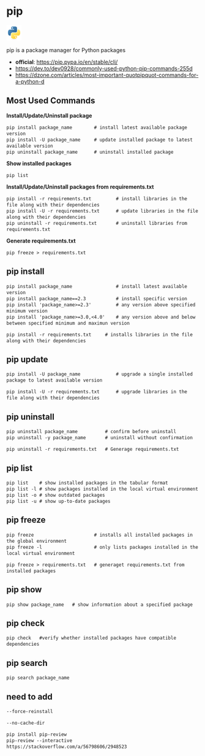 # pip
<p align="left">
    <a href="https://www.python.org" target="_blank">
        <img src="https://raw.githubusercontent.com/devicons/devicon/master/icons/python/python-original.svg" alt="python" width="40" height="40" />
    </a>
</p>

pip is a package manager for Python packages
 -  **official**: https://pip.pypa.io/en/stable/cli/
 - https://dev.to/dev0928/commonly-used-python-pip-commands-255d
 - https://dzone.com/articles/most-important-quotpipquot-commands-for-a-python-d

 
## Most Used Commands
**Install/Update/Uninstall package**
```
pip install package_name		# install latest available package version
pip install -U package_name		# update installed package to latest available version
pip uninstall package_name		# uninstall installed package		
```
**Show installed packages**
```
pip list
```
**Install/Update/Uninstall packages from requirements.txt**
```
pip install -r requirements.txt			# install libraries in the file along with their dependencies
pip install -U -r requirements.txt		# update libraries in the file along with their dependencies
pip uninstall -r requirements.txt 		# uninstall libraries from requirements.txt
```   
**Generate requirements.txt**
```
pip freeze > requirements.txt
```
## pip install
```
pip install package_name				# install latest available version
pip install package_name==2.3			# install specific version
pip install 'package_name>=2.3'			# any version above specified minimum version
pip install 'package_name>=3.0,<4.0' 	# any version above and below between specified minimum and maximun version
```
```
pip install -r requirements.txt		# installs libraries in the file along with their dependencies
```

## pip update
```
pip install -U package_name				# upgrade a single installed package to latest available version
```
```
pip install -U -r requirements.txt		# upgrade libraries in the file along with their dependencies
```

## pip uninstall
```
pip uninstall package_name 			# confirm before uninstall
pip uninstall -y package_name		# uninstall without confirmation
```
```
pip uninstall -r requirements.txt 	# Generage requirements.txt
```

## pip list
```
pip list    # show installed packages in the tabular format
pip list -l # show packages installed in the local virtual environment
pip list -o	# show outdated packages
pip list -u	# show up-to-date packages
```
## pip freeze
```
pip freeze						# installs all installed packages in the global environment
pip freeze -l					# only lists packages installed in the local virtual environment 
```
```
pip freeze > requirements.txt	# generaget requirements.txt from installed packages
```
## pip show
```
pip show package_name	# show information about a specified package
```
## pip check
```
pip check	#verify whether installed packages have compatible dependencies
```
## pip search
```
pip search package_name
```
## need to add
```
--force-reinstall
```
```
--no-cache-dir
```
```
pip install pip-review
pip-review --interactive
https://stackoverflow.com/a/56798606/2948523
```

